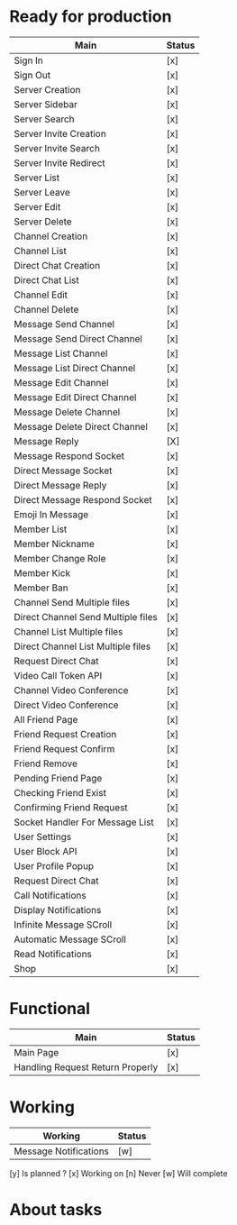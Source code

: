 # Ready for production
|   Main	                             |   Status |	
|---	                                 |---	|
|   Sign In                              |  [x] |
|   Sign Out                             |  [x] |
|   Server Creation	                     |  [x]	|   	
|   Server Sidebar	                     |  [x]	|   	
|   Server Search	                     |  [x]	|   	
|   Server Invite Creation	             |  [x]	|   	
|   Server Invite Search	             |  [x]	|   	
|   Server Invite Redirect	             |  [x]	|   	
|   Server List                          |  [x]	|
|   Server Leave                         |  [x]	|
|   Server Edit	                         |  [x]	|   	
|   Server Delete	                     |  [x]	|   	
|   Channel Creation	                 |  [x]	|   	
|   Channel List    	                 |  [x]	|   	
|   Direct Chat Creation	             |  [x]	|   	
|   Direct Chat List    	             |  [x]	|   	
|   Channel Edit	                     |  [x]	|   	
|   Channel Delete	                     |  [x]	|   	
|   Message Send Channel	             |  [x]	|   	
|   Message Send Direct Channel	         |  [x]	|   	
|   Message List Channel	             |  [x]	|   	
|   Message List Direct Channel	         |  [x]	|   	
|   Message Edit Channel                 |  [x]	|   	
|   Message Edit Direct Channel          |  [x]	|   	
|   Message Delete Channel               |  [x]	|   	
|   Message Delete Direct Channel        |  [x]	|   	
|   Message Reply                        |  [X] |   	
|   Message Respond Socket               |  [x]	|   	
|   Direct Message Socket                |  [x]	|   	
|   Direct Message Reply                 |  [x]	|   	
|   Direct Message Respond Socket        |  [x]	|   	
|   Emoji In Message                     |  [x]	|   	
|   Member List 	                     |  [x]	|   	
|   Member Nickname	                     |  [x]	|   	
|   Member Change Role       	         |  [x]	|   	
|   Member Kick                	         |  [x]	| 
|   Member Ban                	         |  [x]	| 
|   Channel Send Multiple files          |  [x]	|   	 	
|   Direct Channel Send Multiple files   |  [x]	| 
|   Channel List Multiple files          |  [x]	|   	 	
|   Direct Channel List Multiple files   |  [x]	| 
|   Request Direct Chat     	         |  [x]	|   	
|   Video Call Token API                 |  [x]	|   
|   Channel Video Conference	         |  [x]	|   	
|   Direct Video Conference              |  [x]	|   
|   All Friend Page                      |  [x] |
|   Friend Request Creation	             |  [x]	|   	
|   Friend Request Confirm 	             |  [x]	|  
|   Friend Remove       	             |  [x]	|   	
|   Pending Friend Page                  |  [x] |
|   Checking Friend Exist                |  [x] | 
|   Confirming Friend Request            |  [x] |  
|   Socket Handler For Message List      |  [x] |
|   User Settings                        |  [x] |  
|   User Block API                       |  [x] |  
|   User Profile Popup	                 |  [x]	|   	
|   Request Direct Chat     	         |  [x]	|   	
|   Call Notifications                   |  [x] | 
|   Display Notifications                |  [x] | 
|   Infinite Message SCroll              |  [x]	|   	
|   Automatic Message SCroll             |  [x]	|   	
|   Read Notifications                   |  [x]	|   	
|   Shop                                 |  [x] |

# Functional

|   Main	                             |   Status |	
|---	                                 |---	|
|   Main Page	                         |  [x] |   	
|   Handling Request Return Properly     |  [x] |  



# Working 
|   Working	                             |   Status	
|---	                                 |---		
|   Message Notifications                |  [w] |   	


[y] Is planned ?
[x] Working on
[n] Never 
[w] Will complete

# About tasks
